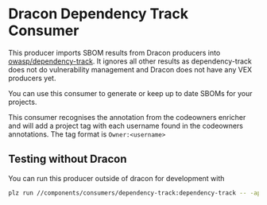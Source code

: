 # Dracon Dependency Track Consumer

This producer imports SBOM results from Dracon producers into [owasp/dependency-track](https://owasp.org/www-project-dependency-track/). It ignores all other results as dependency-track does not do vulnerability management and Dracon does not have any VEX producers yet.

You can use this consumer to generate or keep up to date SBOMs for your projects. 

This consumer recognises the annotation from the codeowners enricher and will add a project tag with each username found in the codeowners annotations.
The tag format is `Owner:<username>`

## Testing without Dracon

You can run this producer outside of dracon for development with

``` bash
plz run //components/consumers/dependency-track:dependency-track -- -apiKey=<dependency track api key> -projectName=<name of the project we should upload the bom to> -url=<where to find dependency track> -in <where to find dracon results> --projectUUID=<matching uuid of the target dependency track project>
```
